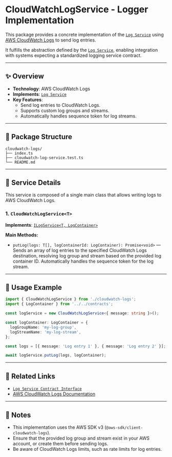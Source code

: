 # CloudWatchLogService - Logger Implementation

This package provides a concrete implementation of the [`Log Service`](../../contracts/README.md) using [AWS CloudWatch Logs](https://aws.amazon.com/cloudwatch/) to send log entries.

It fulfills the abstraction defined by the [`Log Service`](../../contracts/README.md), enabling integration with systems expecting a standardized logging service contract.

---

## ✨ Overview

- **Technology**: AWS CloudWatch Logs
- **Implements**: [`Log Service`](../../contracts/README.md)
- **Key Features**:
  - Send log entries to CloudWatch Logs.
  - Supports custom log groups and streams.
  - Automatically handles sequence token for log streams.

---

## 📁 Package Structure

```
cloudwatch-logs/
├── index.ts
├── cloudwatch-log-service.test.ts
└── README.md
```

---

## 📘 Service Details

This service is composed of a single main class that allows writing logs to AWS CloudWatch Logs.

### 1. `CloudWatchLogService<T>`

**Implements**: [`ILogService<T, LogContainer>`](../../contracts/README.md)

**Main Methods:**

- `putLog(logs: T[], logContainerId: LogContainer): Promise<void>` — Sends an array of log entries to the specified CloudWatch Logs destination, resolving log group and stream based on the provided log container ID. Automatically handles the sequence token for the log stream.

---

## 🚀 Usage Example

```typescript
import { CloudWatchLogService } from './cloudwatch-logs';
import { LogContainer } from '../../contracts';

const logService = new CloudWatchLogService<{ message: string }>();

const logContainer: LogContainer = {
  logGroupName: 'my-log-group',
  logStreamName: 'my-log-stream',
};

const logs = [{ message: 'Log entry 1' }, { message: 'Log entry 2' }];

await logService.putLog(logs, logContainer);
```

---

## 📄 Related Links

- [`Log Service Contract Interface`](../../contracts/README.md)
- [AWS CloudWatch Logs Documentation](https://aws.amazon.com/cloudwatch/)

---

## 📢 Notes

- This implementation uses the AWS SDK v3 (`@aws-sdk/client-cloudwatch-logs`).
- Ensure that the provided log group and stream exist in your AWS account, or create them before sending logs.
- Be aware of CloudWatch Logs limits, such as rate limits for log entries.
